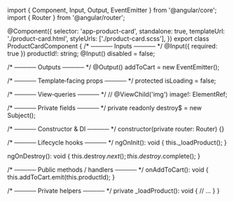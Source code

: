 
import { Component, Input, Output, EventEmitter } from '@angular/core';
import { Router } from '@angular/router';

@Component({
  selector: 'app-product-card',
  standalone: true,
  templateUrl: './product-card.html',
  styleUrls: ['./product-card.scss'],
})
export class ProductCardComponent {
  /* ───── Inputs ───── */
  @Input({ required: true }) productId!: string;
  @Input() disabled = false;

  /* ───── Outputs ───── */
  @Output() addToCart = new EventEmitter<string>();

  /* ───── Template‑facing props ───── */
  protected isLoading = false;

  /* ───── View‑queries ───── */
  // @ViewChild('img') image!: ElementRef<HTMLImageElement>;

  /* ───── Private fields ───── */
  private readonly destroy$ = new Subject<void>();

  /* ───── Constructor & DI ───── */
  constructor(private router: Router) {}

  /* ───── Lifecycle hooks ───── */
  ngOnInit(): void {
    this._loadProduct();
  }

  ngOnDestroy(): void {
    this.destroy$.next();
    this.destroy$.complete();
  }

  /* ───── Public methods / handlers ───── */
  onAddToCart(): void {
    this.addToCart.emit(this.productId);
  }

  /* ───── Private helpers ───── */
  private _loadProduct(): void {
    // …
  }
}
